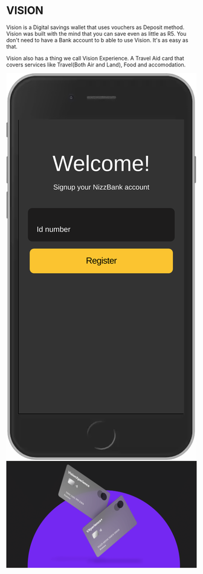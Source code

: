 # VISION

Vision is a Digital savings wallet that uses vouchers as Deposit method.
Vision was built with the mind that you can save even as little as R5.
You don't need to have a Bank account to b able to use Vision. It's as easy as that.

Vision also has a thing we call Vision Experience. A Travel Aid card that covers services like Travel(Both Air and Land), Food and accomodation.

![Test Image 1](img/1.png)
![Test Image 1](img/VisionCards.png)
